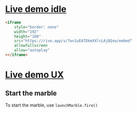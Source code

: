 # **[Live demo idle](https://rive.app/s/7wv1uEA7DkmXXlrLAjQQxw/embed)**

```html
<iframe
	style="border: none"
	width="192"
	height="108"
	src="https://rive.app/s/7wv1uEA7DkmXXlrLAjQQxw/embed"
	allowfullscreen
	allow="autoplay"
></iframe>
```

# **[Live demo UX](https://guillaumecartoonbase.github.io/pasqalCase/)**

## Start the marble

To start the marble, use
`launchMarble.fire()`
